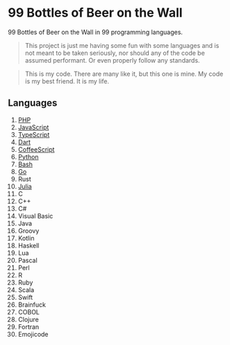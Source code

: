 # 99 Bottles of Beer on the Wall

99 Bottles of Beer on the Wall in 99 programming languages.

> This project is just me having some fun with some languages and is not meant to be taken seriously, nor should any of the code be assumed performant. Or even properly follow any standards.

 > This is my code. There are many like it, but this one is mine. My code is my best friend. It is my life.

## Languages

1. [PHP](https://tio.run/##tVZbb5swFH7nVxxFlYBIpEnbl4Y2nbaH/YDlcVJFwCluPRvZJlG35rdntrmYSyBTp1hCyPg7l@@czzZZmh2PD09ZmjlOTCIh4CuTkiABfxxQ43o6NW@YwjpFEOecIyphY0Ce8IFRkGphHxEyK5GVwZddxAFTWc6vzTvjTKJYogSuCifwCPPQORVMMhmRMpT4/0BiOFLBPGZUSJ7HkvFehCzi0S8do/bWDpZvCI5hm9NYYpXp83PtzKsMfIMsyqrHlUyxCFY2uQoYGsihl@m3FMVvgLe6DhxBpB/6XhdIYInpy2idOJI5p8qCkYFa1QzSSJRK8PyltbDpl768Do0VzP0hAt@RNLllJOcRwb9VPFUjk7Qh1ZHXKJVeQ7okC8/naNapeA1XinDDukfZLVAuzKBqrqK9gI8Pq2klNXgCV7iwBNcdrMgPTV5zFIy@DLVrx3AyqjahvOgu1UCbslJL1aFmR/0GRI8t45bLY0eaIViW83oSBF0nPVFbTYengb2vegSrHeICLTx/bPlmfPl2fPnuxHI7x0M9OwAiAnW4ojhlMFnXG7FULnkHyk4eWRPr/nBme2wxFxJMntXGGJMH27wqUZ8TelXTZRNvORk@7ebNwAWt8fKr3SktmK8QE53mBiHeZPyTTsrDtrF1jOm540EgdXgmFynAzYUL8HnSCsMvw/l2nPNkHb0hdXolbE/VfZJApu9CLJWsWU6TzzPaspzL9CKU7sYptRsEASz8f2xmhR1Q9PliqHI0fjco2lf/U979vboFqrVgVZzZoXM8/gU)
2. [JavaScript](https://tio.run/##rZU/b9swEMV3f4o3BJBkwIqdZEkMp0U6dGuHGJ06mJLOlhKGNEgqRuros7vUf9mWiwbOIEG6R/J@d3yintgr06FK1mYUsID4SMiIdruQM63xII3hpLEdAJfDob1jiHlMKOVQCm1UGhqp/EIrB3xdM8VesP2RvgSkMgTlKoV4ae@daW6leUUKwMSJ9ssYZhhPD4PaRqunXMsGXbBvMYXPSJZ2AikCyy/xVo@HTkwiVpAi17FhnO9BKzKpEtg@SMmJiazBjZmu@uDWmNVYd4/sHmPvGOo7mSLfmqeK8eQPRbDFFyAFKMJUKRKmwjyJ19vTA/THYuGWvMlZtfkAf1FGL7aVbCuY4P29JpnZDcAXONrBHRzHyxbH1T3mheS8WopVbzt/ySRqibQd33TR7lTZwW6HaxFYSgWXU9OZ2Z4Rpmigx/XzaNTOPvRS@TDdU5sXwH8lpWniekexq57YdU/sphOr0xSFIwNxTQ1Zbn9rMZ/LlevMG6tWPuBvELLxbNcNjlcum5302DJR2qCgqd11cl9@Bk8UmnZn6vorzC7k4mLb6WWG6rV1V0f1sjxzQKS67AuL3nVePuH0p6LJZo/OqePqE@v4GLtV1Vno173ozpw9k/06I7kR9lCLsM7P38RY58hURM6HGJcyVSY@B/LmP/qLESb/7nE@ot8vv8Xprtuaih9IeywI2tR/Kvf21k4sFb88bKaD3e4v)
3. [TypeScript](https://tio.run/##rVVNc9owEL3zK/aQGdvM4ECSS2BoO@mht/YQpqceELYAN4rkkWQYSvzb6VqW/AF2phl6wIO1q933np7W@pBSFckk1adTxIhS8CS0ZlTBcQBwOxziE4aw2FKIMikp17AyCb4KQHDQGNgTxkKTVyZ/2REJx@/Z64rK3Czd4jOVQtNI09gWmAI3GTCH8Wxw3kwLTZjNVNc1Uu93KllHgists0gL2eqQEkleqx6uYtWrsc0/6xYYBQGBJyp0ROauwgxjeQvL1y2NXiBZF0wlBVL8@KGSQCU64ZteJSTVmeRwfBKCUcJrNbZE2RP1gylWM2ELzW7yWxA/wTi4RPeNatM4ZZkkLPmD6iJxg8ggPnNHL85OPc84PJvCjQN1Pf22c5CPxdCisyyzbo42HRlN4O3NIZujC@AzeMqDKXhekC8v2T4XRQv8SvBNp84/RRLXCBXmF/LucNWCwYMsdW0egPMEwFpI8Bmt9Jq3fDKDCvrY/R@N6t0tV1WmmrWi1QtAuKNS0YkfXKzddazdd6w9NNZcG0MfcqBM0QpZcSHQYiETG99bVE627mAH4KLzVntBWTbvdd46kUqDQeM813s6P1a/cQLU5@P4W5hNkMubY0PLHOxr7blGNMiLziuKo6SBfRmYoVL5r9jQf4EUxe7xNTzu/iOPj2HHqLwK@n0ndG9BXije0VjsOc68GNJiIicanSMyHnsfwrgWmdTba0A@/IO@MILJ@xoXGd1@@cX7VUdO5pNSjwVO9@6T7D8@4sYyEpYjZzY4nf4C)
4. [Dart](https://tio.run/##tVVNc9owFLznV@zNhgwEklxSph@THjq9tIcwPeUibAFujMRIMkxK@O30WbLlj9gHyvRgj/X09LS7byXHTJnTKUqZ1niUxqRc43AF3AyH9MYQ8zVHlCnFhcHCJoR6AClgaGLP0nRs81zylx1TOHwX5mjHN/RO/Dp8xGR21a5tpGFpkaH/qa7uLuw4RVJoo7LISNUouGWKbVzJsowvXegQFvGBFQQELNHjasvia0Zzx8bmX9c8ekGyzJkoDpY/4tWD1YlJxKqXqeImUwKHRylTzkRFeEEBrJku0ZWwigVhA94nTAbvkX3jxm66TTPF0uQPj0HiWDQWbavRvRgL8X5kmwVXpX4t/E@2cAXfjautw6qBLSaBiwa4RtECojPF25v3EfUbnxHoAB8QBB1En/KtcuhailWnvL9kElfgdjSixoiVV5Xa5xStK15OAkupEOam9Nauyz@Dxz0pv0ejanXDS95Ks8asHwDjHVeaT8PBu9htR@yuI3Zfi5XbWPY4gqeae2RbapIJg7l3buGI9BVCdp5SJ78r1@22ZaK0gcVR@qy3LT8Xv3lUO@Ul8wKgg1cTb2ykMxalXCNAbho7Xfmslu1yCMOCc1VnkZOoWzBf0398NKdbJb6E0e1/YXQeC5pVF5G4a5EI5uyF00GN5V7QjRdjm1/AiSEfyUzE56FbykyZ9SXw7lvw6rJhhOngPKXtkj7/PIt@dsTPXi8blogCUuPiEHzv/zgPD/Y0FU5wF9KMKpxOfwE)
5. [CoffeeScript](https://tio.run/##rZQ9b9swEIb3/IoX1mB7sGA5WZIihpEO3bok6NJ2kKWTRYQhDZKq4Sr67S6pb9lK28ECLMB3p7uH790xkklCpCPF9mZ1OkU81BpP0hhO@gbwPM@@X1JC5Ymk0EZlkZHKt47NPlThG/Kv2duWVIHt2Ye98AfMNrV7jsX6po35nFL0CpbApKQIofuJY5MKmhkmdpDC@XEIOS8LKzKZEsifpOQUiqJNl4a6xrcVy0qwTx3eImCN5fxTB/GFTJl/zzMVcvabYljwsnAJhihTioSpsS5wRnXocz6X2TrMtpClrKLPWSeV2cutNHXVNQK8vzf/Hh@xdBQCUz0FcU2YTotJd6hnx@8wtRS7gWrfJIs7Fm3j@mLZgptOxtm8NAKJVE1pJvC9lXKBpe8HP7E9YhHUsbbWL1KaguZwZ/bVB/bb2bnlbhDpTlkHuNmyvfe53GHy0s5O3Sh@hJDtEPXbNbnsesKUNijLNf1uJftnZ4daVqe@bOqA1ssrbwEv37ST0HxSOIYtkepjj1BrsknjK2KvroM9gmpSpj4i/QvQbX8qh/0OX8kuQywPwt4WMfbucmLGToDMRDzWYpkpk15RrLv/FMuuRzAqmHOM9/qHsAdolhyCDs2FjPv72u67nbW7cjr9AQ)
6. [Python](https://tio.run/##rZTNjtsgEMfveYqRLzZqNko2e9lddVW1hz5Ac6wUsfY4RkvBApxV@vIpYLBNHLWrqIdEFvP14z8ztCfTSLE9n0tOtYav0hiO@mkBkGWZ/d81CGWnFAoDr95YaAJSgLGGd8r5yjp9OVL1BEyYIax3hc@wXiSpjDSUB6v@aBo9z9PTllJoo7rSSOXjW6roL58hRg5BFdaw3zPBzH5faOT1MroQd1kAd7Ya68X4IcG3Bss3YLUjVgjU/cRpINTMMHGY3Uih6ZSwXpInKA3VQWoPExiCd5GwvMCaPI8c39H4Ei3vFOXsN1ZgNfC1PdtFt2ZEQaNg7cWOmH2iBHQok4h2wZv1pxl8giLXuVMp5H@BDUg1jIPtIyDXCHlOppf64fgdppbiMBXuKFmV8GjrOZXMlurlmihKgg2gHmszAYqKAybiLmG9hLvN4J@MwTAFz6n1iErjpiD9x3382MaPh4L4AHfRmLi1wpoi3w2zE7rETyDk1X3IybznNVPagC8Su30pmCNMBAu0E8l6FtvrqRTE9i4D10F/mLY98bGFXxHVFDYj03HwCDN2jXZbq1vg7/8//EeATcPUTbzbOW@@o29oV6GS78I@GxW07vlixo6C7ESVz3CuLHwtO2WaW4Ae/ikg3MFmFPEvKo6OV8bgp8iuXWR8VOOCPj6SeLryC00W5/Mf)
7. [Bash](https://tio.run/##rZTfToMwFMbveYojWzK4QMV5Y8yM0QsfQO/cLgocRiO22BaX@efZZ1tYxzZmNFkTEjinp/19X09JiCxWq8HJWULZWaI/PG8A9wWmL0BzUAUKBGIetoSEK1WiBEkVZXPgzORhQcryVBfdVkSQV6BMtRNNTKCqBdMBXnp5zVJFdVVB5F271KcHeuidnsEfxj5EcwXnMLNRvTizL2a0C53bAJYSdzOxDeTU@zYKHlBZuKqsBSnpB2YglbDUVhWktRDoUP@jpVlno8Zt0Ssmhhl8fbkIvvXLw7TgMGoNHu2L7OZHW0ofjSjDLjmb97LLDvw7p9kGXZpaR905FgO7D5lzAUHQOjaxk67XBt5MIF5/RFEYuqKMu1cz3lFIjHVtM9XfT178lhzvhy575mec4QET/SfX020PlEtg3DV3txP83p7KqZCq2XvdTQe9P2h960NjfgM2jGEYbLrJ2BuaDRJE0cXyt3EkppxlR@G5@DPPDoMqqDgOwngL4Ym8oL5CGV8w/QfKoCJSAlX69HjNsh2InNdCFUehuGwpKn3VVa6lB8EwjuIw3HLERXuPacqmzBLaW3Z15a1WPw)
8. [Go](https://tio.run/##tZRBb9sgFMfvfIonTnaqpEnbSzulmrbDtNuk5bgLsXHMgsGC51Td2s@egQ2OnXiVNm2KrGB4vPf7/3l4p4/HmmV7tuNQMaEIEVWtDUJCAGhRIfX/Fk2m1YGSlJDr2YzADDYlB9TIJGw1ouQWtAJ0k09MyoWL8EHvD8yAUOjG18SPY@wa7u/7VB9Lnu1BFH674cD8o577WCtQqN1kesOxMcpFatmWKBqVQcnsh25rkrZL8NNpCKFJzPoIy5S89gyfOLbpa9kYJsUPnoMT3dZtuSBrjOEKA9UkTc0Mq7zcEDRE7JKdIPs6AchvS2NJz@vsCCuPsIKXl/i2XsOyDegl0SDJn5QTdD5PByq/@uye22q1O3fxoEV@ArQu1PkXUJKhqWmoX@h4oPCwjsf17oS9jOP5POwAOHBj@SqIToeTN1OTt8no9W4U8@oFA5eWR6AKF1@cgyhVQjd9M4Wjk8@g9GS30rS17rIbCmEsdqVjH4yce@vEx3aOdHeH7ZmHxOGSLT6jZlEnXAF1v6uLfulWHNOWczMUQ6e62nKXOf93Qm7@k5BJeCyFeYs9YOrtd57hGehtcolHN2zP3Z3K9ZNyH5ocamYtCHS9ohuVTzIUujFY/qWBk2R3f2ohzGH1extPqxM98U11otrq/isfXOnuuFs5Hn8B)
9. Rust
10. [Julia](https://tio.run/##zVXNT9swFL/3r3jyOCRSGzWMC0EMAYdp53HcAS9xGg9jV/YzjIn/vXOcOGm69IOpQliqHOXZ773fR15/WcFp@nu1MqhtjnCjEAUzE3CLEOL3JEn8flcxaI/lSjZPSicTH/wE13phH5nE5vIM7n82ubIMvkm8z/x9VEgFqBLaICgJ6N4/UyGSQbVQvbQyR@6Ota1Fg7SxP1Mvw@UixJq3TBaTUSC3FcsfgJd1Zc2A1j/50rVkOLpcw87eCWNFzQbMHqBmaLWEEIAvMI8vdgP9ytBXXgqrqeB/WFEL6MF58JBbrR2cttO3QB4gDmnoo7Ju@y/oXY/ReoF/4Df9R6Q5RKaBD0dHCq@vAcnlJczhCoghkLla8R5HfK85qRs1Si7eTe11y27Cde7cZQafR@kAl8tQPpulWTo4Vq8npg1L2zTxePh0d/hztCVwNnqvprp7FoYNgkunIQoZkbvuA2wtJF5AqlEqSZ8/5N7r@5Jrg02XwfGHCHx0bw/o31S6I@OkFdOZevNjiKdAfGnG9HpdcugEMMyN7OKjUHF6JCoOho8V16Po9/fa@753LX1gbtoU6lm6P44CltQY4I4X7XgpDm6qVFZj9VE0ORvVpFckzNkZpPGYLj6wxaY/5Dopnpgw2c7P48lq9Rc)
11. C
12. C++
13. C#
14. Visual Basic
15. Java
16. Groovy
17. Kotlin
18. Haskell
19. Lua
20. Pascal
21. Perl
22. R
23. Ruby
24. Scala
25. Swift
26. Brainfuck
27. COBOL
28. Clojure
29. Fortran
30. Emojicode